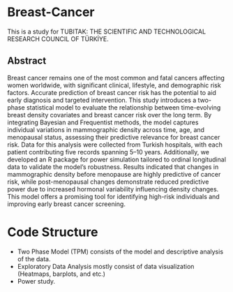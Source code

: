 # Breast-Cancer

This is a study for TUBITAK: THE SCIENTIFIC AND TECHNOLOGICAL RESEARCH COUNCIL OF TÜRKİYE.

## Abstract 
 	
Breast cancer remains one of the most common and fatal cancers affecting women worldwide, with significant clinical, lifestyle, and demographic risk factors. Accurate prediction of breast cancer risk has the potential to aid early diagnosis and targeted intervention. This study introduces a two-phase statistical model to evaluate the relationship between time-evolving breast density covariates and breast cancer risk over the long term. By integrating Bayesian and Frequentist methods, the model captures individual variations in mammographic density across time, age, and menopausal status, assessing their predictive relevance for breast cancer risk. Data for this analysis were collected from Turkish hospitals, with each patient contributing five records spanning 5–10 years. Additionally, we developed an R package for power simulation tailored to ordinal longitudinal data to validate the model’s robustness. Results indicated that changes in mammographic density before menopause are highly predictive of cancer risk, while post-menopausal changes demonstrate reduced predictive power due to increased hormonal variability influencing density changes. This model offers a promising tool for identifying high-risk individuals and improving early breast cancer screening.	

# Code Structure 

- Two Phase Model (TPM) consists of the model and descriptive analysis of the data.
- Exploratory Data Analysis mostly consist of data visualization (Heatmaps, barplots, and etc.)
- Power study.

